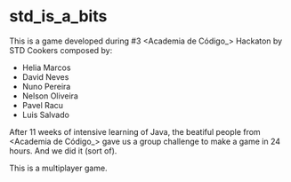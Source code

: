 # std_is_a_bits

This is a game developed during #3 <Academia de Código_> Hackaton by STD Cookers composed by:
 - Helia Marcos
 - David Neves
 - Nuno Pereira
 - Nelson Oliveira
 - Pavel Racu
 - Luis Salvado

After 11 weeks of intensive learning of Java, the beatiful people from <Academia de Código_> gave us a group challenge to 
make a game in 24 hours. And we did it (sort of).

This is a multiplayer game. 


